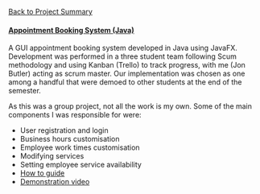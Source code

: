 [Back to Project Summary](https://jonbutler8.github.io/ProjectSummary/)
#### [Appointment Booking System (Java)](https://jonbutler8.github.io/AppointmentBookingSystem)
A GUI appointment booking system developed in Java using JavaFX. Development was performed in a three student team following Scum methodology and using Kanban (Trello) to track progress, with me (Jon Butler) acting as scrum master. Our implementation was chosen as one among a handful that were demoed to other students at the end of the semester.

As this was a group project, not all the work is my own. Some of the main components I was responsible for were:
* User registration and login
* Business hours customisation
* Employee work times customisation
* Modifying services
* Setting employee service availability
* [How to guide](https://github.com/jonbutler8/AppointmentBookingSystem/wiki/How-To-Guide)
* [Demonstration video](about:blank)

